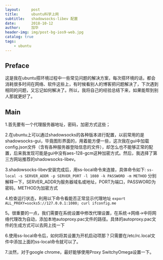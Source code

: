 ```yaml
---
layout:     post
title:      ubuntu科学上网
subtitle:   shadowsocks-libev 配置
date:       2018-10-12
author:     加华
header-img: img/post-bg-ios9-web.jpg
catalog: true
tags:
    - ubuntu
---
```

## Preface

这是我在ubuntu搭环境过程中一些常见问题的解决方案，每次搭环境的话，都会消耗很多时间在网络、软件这些上，有时候看别人的博客把问题解决了，下次遇到相同的问题，又忘记如何解决了。所以，我将自己的经验总结下来，如果能帮到别人那就更好了。

## Main

1.首先要有一个代理服务器地址，密码，加密方式这些；

2.在ubuntu上可以通过shadowsocks的各种版本进行配置，以前常用的是shadowsocks-gui，毕竟图形界面的，用着能方便一些，这次我在gui中加载config.json文件（含有各种服务器登陆信息的文件），却怎么也不能够正常的配置，后来我发现可能是gui中没有aes-128-gcm这种加密方式。然后，我选择了第三方网站推荐的shadowsocks-libev。

3.shadowsocks-libev安装完成后，用ss-local命令来连接，具体命令如下:
`ss-local -s SERVER_ADDR -p SERVER_PORT -l 1080 -k PASSWORD -m METHOD`
分别解释一下，SERVER_ADDR为服务器域名或地址，PORT为端口，PASSWORD为密码，METHOD为加密方式

4.检查运行状态，利用以下命令看能否正常显示代理地址
`export ALL_PROXY=socks5://127.0.0.1:1080; curl ifconfig.me`

5。很重要的一点，我们需要在系统设置中修改代理设置，在系统->网络->中将网络代理改为自动，添加本地autoproxy.pac文件的路径。具体的autoproxy.pac文件的生成方式可以去网上找一下

6.使用ss-local命令后，如何将其设置为开机启动项那？只需要在/etc/rc.local文件中添加上面的ss-local命令就可以了。

7.淡然，对于google chrome，最好能够使用Proxy SwitchyOmega设置一下。